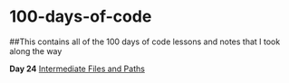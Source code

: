 # 100-days-of-code
##This contains all of the 100 days of code lessons and notes that I took along the way

**Day 24** [Intermediate Files and Paths](https:)

